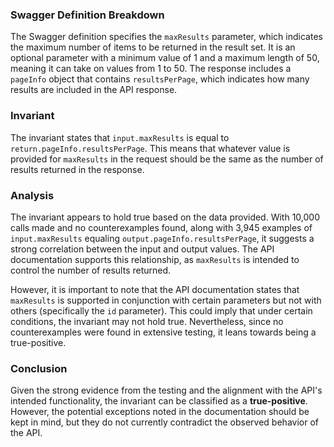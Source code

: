 ### Swagger Definition Breakdown
The Swagger definition specifies the `maxResults` parameter, which indicates the maximum number of items to be returned in the result set. It is an optional parameter with a minimum value of 1 and a maximum length of 50, meaning it can take on values from 1 to 50. The response includes a `pageInfo` object that contains `resultsPerPage`, which indicates how many results are included in the API response.

### Invariant
The invariant states that `input.maxResults` is equal to `return.pageInfo.resultsPerPage`. This means that whatever value is provided for `maxResults` in the request should be the same as the number of results returned in the response.

### Analysis
The invariant appears to hold true based on the data provided. With 10,000 calls made and no counterexamples found, along with 3,945 examples of `input.maxResults` equaling `output.pageInfo.resultsPerPage`, it suggests a strong correlation between the input and output values. The API documentation supports this relationship, as `maxResults` is intended to control the number of results returned.

However, it is important to note that the API documentation states that `maxResults` is supported in conjunction with certain parameters but not with others (specifically the `id` parameter). This could imply that under certain conditions, the invariant may not hold true. Nevertheless, since no counterexamples were found in extensive testing, it leans towards being a true-positive.

### Conclusion
Given the strong evidence from the testing and the alignment with the API's intended functionality, the invariant can be classified as a **true-positive**. However, the potential exceptions noted in the documentation should be kept in mind, but they do not currently contradict the observed behavior of the API.

